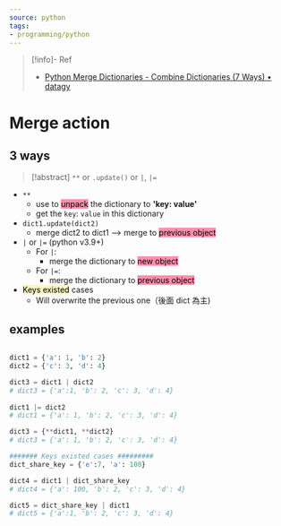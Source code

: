 ```yaml
---
source: python
tags:
- programming/python
---
```

> [!info]- Ref
> - [Python Merge Dictionaries - Combine Dictionaries (7 Ways) • datagy](https://datagy.io/python-merge-dictionaries/)
# Merge action
## 3 ways
> [!abstract] `**` or `.update()` or `|`, `|=`
- `**`
	- use to <mark style="background: #FF5582A6;">unpack</mark> the dictionary to **'key: value'**
	- get the `key`: `value` in this dictionary
- `dict1.update(dict2)`
	- merge dict2 to dict1 --> merge to <mark style="background: #FF5582A6;">previous object</mark>
- `|` or `|=` (python v3.9+)
	- For `|`:
		- merge the dictionary to <mark style="background: #FF5582A6;">new object</mark>
	- For `|=`: 
		- merge the dictionary to <mark style="background: #FF5582A6;">previous object</mark>
- <mark style="background: #FFF3A3A6;">Keys existed</mark> cases
	- Will overwrite the previous one（後面 dict 為主)
## examples
```python

dict1 = {'a': 1, 'b': 2} 
dict2 = {'c': 3, 'd': 4} 

dict3 = dict1 | dict2 
# dict3 = {'a':1, 'b': 2, 'c': 3, 'd': 4}
  
dict1 |= dict2
# dict1 = {'a': 1, 'b': 2, 'c': 3, 'd': 4}

dict3 = {**dict1, **dict2}
# dict3 = {'a': 1, 'b': 2, 'c': 3, 'd': 4}

####### Keys existed cases #########
dict_share_key = {'e':7, 'a': 100}

dict4 = dict1 | dict_share_key
# dict4 = {'a': 100, 'b': 2, 'c': 3, 'd': 4}

dict5 = dict_share_key | dict1
# dict5 = {'a':1, 'b': 2, 'c': 3, 'd': 4}
```